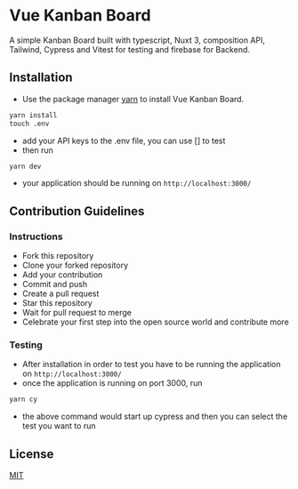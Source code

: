 # Vue Kanban Board

A simple Kanban Board built with typescript, Nuxt 3, composition API, Tailwind, Cypress and Vitest for testing and firebase for Backend.

## Installation

- Use the package manager [yarn](https://classic.yarnpkg.com/lang/en/docs/install/) to install Vue Kanban Board.

```cmd
yarn install
touch .env
```
- add your API keys to the .env file, you can use [] to test
- then run
```cmd
yarn dev
```
- your application should be running on `http://localhost:3000/ `
## Contribution Guidelines

### Instructions
- Fork this repository
- Clone your forked repository
- Add your contribution
- Commit and push
- Create a pull request
- Star this repository
- Wait for pull request to merge
- Celebrate your first step into the open source world and contribute more

### Testing
- After installation in order to test you have to be running the application on `http://localhost:3000/`
- once the application is running on port 3000, run 

```cmd
yarn cy
```
- the above command would start up cypress and then you can select the test you want to run
## License
[MIT](https://choosealicense.com/licenses/mit/)